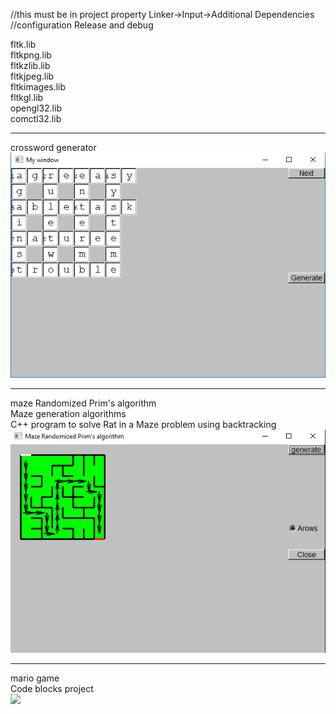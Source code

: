 //this must be in  project property Linker->Input->Additional Dependencies 
//configuration Release and debug

fltk.lib         <br />
fltkpng.lib      <br />
fltkzlib.lib     <br />
fltkjpeg.lib     <br />
fltkimages.lib   <br />
fltkgl.lib       <br />
opengl32.lib     <br />
comctl32.lib     <br />
__________________________________________________________________________________________________________________________________________
crossword generator<br/>
<img src="word_generator/id.jpg">
__________________________________________________________________________________________________________________________________________
maze Randomized Prim's algorithm<br/>
Maze generation algorithms <br/>
C++ program to solve Rat in a Maze problem using backtracking<br/>
<img src="maze Randomized Prim's algorithm/window.jpg">
__________________________________________________________________________________________________________________________________________
mario game <br/>
Code blocks project <br/>
<img src="mario/Untitled-2.jpg">
